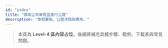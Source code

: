 ```yaml
---
id: "index"
title: "撰寫公司章程並進行公證"
description: "章程要點、公證流程與費用。"
---
```


> 本頁為 **Level-4 區內容占位**。後續將補充具體步驟、範例、下載表與常見問題。
